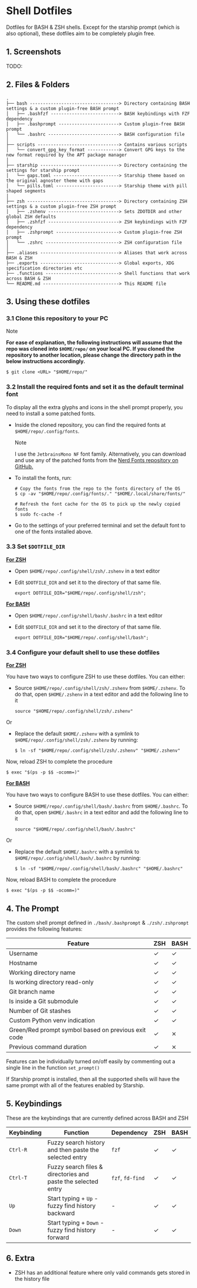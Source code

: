 # Shell Dotfiles

Dotfiles for BASH & ZSH shells.
Except for the starship prompt (which is also optional), these dotfiles aim to be completely plugin free.

## 1. Screenshots

TODO:

## 2. Files & Folders

```ascii
.
├── bash ----------------------------------> Directory containing BASH settings & a custom plugin-free BASH prompt
│   ├── .bashfzf --------------------------> BASH keybindings with FZF dependency
│   ├── .bashprompt -----------------------> Custom plugin-free BASH prompt
│   └── .bashrc ---------------------------> BASH configuration file
│
├── scripts -------------------------------> Contains various scripts
│   └── convert_gpg_key_format ------------> Convert GPG keys to the new format required by the APT package manager
│
├── starship ------------------------------> Directory containing the settings for starship prompt
│   └── gaps.toml -------------------------> Starship theme based on the original agnoster theme with gaps
│   └── pills.toml ------------------------> Starship theme with pill shaped segments
│
├── zsh -----------------------------------> Directory containing ZSH settings & a custom plugin-free ZSH prompt
│   ├── .zshenv ---------------------------> Sets ZDOTDIR and other global ZSH defaults
│   ├── .zshfzf ---------------------------> ZSH keybindings with FZF dependency
│   ├── .zshprompt ------------------------> Custom plugin-free ZSH prompt
│   └── .zshrc ----------------------------> ZSH configuration file
│
├── .aliases ------------------------------> Aliases that work across BASH & ZSH
├── .exports ------------------------------> Global exports, XDG specification directories etc
├── .functions ----------------------------> Shell functions that work across BASH & ZSH
└── README.md -----------------------------> This README file
```

## 3. Using these dotfiles

### 3.1 Clone this repository to your PC

> [!NOTE]
> **For ease of explanation, the following instructions will assume that the repo was cloned into `$HOME/repo/` on your local PC.
> If you cloned the repository to another location, please change the directory path in the below instructions accordingly.**

```shell
$ git clone <URL> "$HOME/repo/"
```

### 3.2 Install the required fonts and set it as the default terminal font

To display all the extra glyphs and icons in the shell prompt properly, you need to install a some patched fonts.

- Inside the cloned repository, you can find the required fonts at `$HOME/repo/.config/fonts`.

  > [!NOTE]
  > I use the `JetbrainsMono NF` font family.
  > Alternatively, you can download and use any of the patched fonts from the [Nerd Fonts repository on GitHub.](https://github.com/ryanoasis/nerd-fonts)

- To install the fonts, run:

  ```shell
  # Copy the fonts from the repo to the fonts directory of the OS
  $ cp -av "$HOME/repo/.config/fonts/." "$HOME/.local/share/fonts/"

  # Refresh the font cache for the OS to pick up the newly copied fonts
  $ sudo fc-cache -f
  ```

- Go to the settings of your preferred terminal and set the default font to one of the fonts installed above.

### 3.3 Set `$DOTFILE_DIR`

<u>**For ZSH**</u>

  - Open `$HOME/repo/.config/shell/zsh/.zshenv` in a text editor
  - Edit `$DOTFILE_DIR` and set it to the directory of that same file.

    ```shell
    export DOTFILE_DIR="$HOME/repo/.config/shell/zsh";
    ```

<u>**For BASH**</u>

  - Open `$HOME/repo/.config/shell/bash/.bashrc` in a text editor
  - Edit `$DOTFILE_DIR` and set it to the directory of that same file.

    ```shell
    export DOTFILE_DIR="$HOME/repo/.config/shell/bash";
    ```

### 3.4 Configure your default shell to use these dotfiles

<u>**For ZSH**</u>

You have two ways to configure ZSH to use these dotfiles.
You can either:

- Source `$HOME/repo/.config/shell/zsh/.zshenv` from `$HOME/.zshenv`.
To do that, open `$HOME/.zshenv` in a text editor and add the following line to it

  ```shell
  source "$HOME/repo/.config/shell/zsh/.zshenv"
  ```

Or

- Replace the default `$HOME/.zshenv` with a symlink to `$HOME/repo/.config/shell/zsh/.zshenv` by running:

  ```shell
  $ ln -sf "$HOME/repo/.config/shell/zsh/.zshenv" "$HOME/.zshenv"
  ```

Now, reload ZSH to complete the procedure

```shell
$ exec "$(ps -p $$ -ocomm=)"
```

<u>**For BASH**</u>

You have two ways to configure BASH to use these dotfiles.
You can either:

- Source `$HOME/repo/.config/shell/bash/.bashrc` from `$HOME/.bashrc`.
To do that, open `$HOME/.bashrc` in a text editor and add the following line to it


  ```shell
  source "$HOME/repo/.config/shell/bash/.bashrc"
  ```

Or

- Replace the default `$HOME/.bashrc` with a symlink to `$HOME/repo/.config/shell/bash/.bashrc` by running:

  ```shell
  $ ln -sf "$HOME/repo/.config/shell/bash/.bashrc" "$HOME/.bashrc"
  ```

Now, reload BASH to complete the procedure

```shell
$ exec "$(ps -p $$ -ocomm=)"
```

## 4. The Prompt

The custom shell prompt defined in `./bash/.bashprompt` & `./zsh/.zshprompt` provides the following features:

| Feature                                             | ZSH | BASH |
|-----------------------------------------------------|-----|------|
| Username                                            | ✓   |  ✓   |
| Hostname                                            | ✓   |  ✓   |
| Working directory name                              | ✓   |  ✓   |
| Is working directory read-only                      | ✓   |  ✓   |
| Git branch name                                     | ✓   |  ✓   |
| Is inside a Git submodule                           | ✓   |  ✓   |
| Number of Git stashes                               | ✓   |  ✓   |
| Custom Python venv indication                       | ✓   |  ✓   |
| Green/Red prompt symbol based on previous exit code | ✓   |  ⨯   |
| Previous command duration                           | ✓   |  ⨯   |

Features can be individually turned on/off easily by commenting out a single line in the function `set_prompt()`

If Starship prompt is installed, then all the supported shells will have the same prompt with all of the features enabled by Starship.

## 5. Keybindings

These are the keybindings that are currently defined across BASH and ZSH

| Keybinding | Function                                                      | Dependency      | ZSH | BASH |
|------------|---------------------------------------------------------------|-----------------|-----|------|
| `Ctrl-R`   | Fuzzy search history and then paste the selected entry        | `fzf`           |  ✓  |  ✓   |
| `Ctrl-T`   | Fuzzy search files & directories and paste the selected entry | `fzf`, `fd-find`|  ✓  |  ✓   |
| `Up`       | Start typing + `Up` - fuzzy find history backward             |      -          |  ✓  |  ✓   |
| `Down`     | Start typing + `Down` - fuzzy find history forward            |      -          |  ✓  |  ✓   |

## 6. Extra

- ZSH has an additional feature where only valid commands gets stored in the history file
